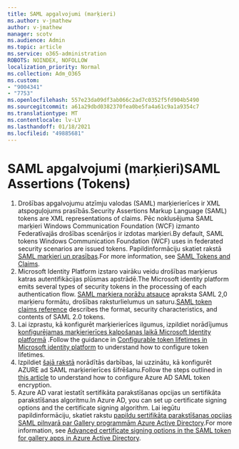 ```yaml
---
title: SAML apgalvojumi (marķieri)
ms.author: v-jmathew
author: v-jmathew
manager: scotv
ms.audience: Admin
ms.topic: article
ms.service: o365-administration
ROBOTS: NOINDEX, NOFOLLOW
localization_priority: Normal
ms.collection: Adm_O365
ms.custom:
- "9004341"
- "7753"
ms.openlocfilehash: 557e23da09df3ab066c2ad7c0352f5fd904b5490
ms.sourcegitcommit: a61a29dbd0382370fea0be5fa4a61c9a1a9354c7
ms.translationtype: MT
ms.contentlocale: lv-LV
ms.lasthandoff: 01/18/2021
ms.locfileid: "49885681"
---
```

# <a name="saml-assertions-tokens"></a><span data-ttu-id="ebb7c-102">SAML apgalvojumi (marķieri)</span><span class="sxs-lookup"><span data-stu-id="ebb7c-102">SAML Assertions (Tokens)</span></span>

1. <span data-ttu-id="ebb7c-103">Drošības apgalvojumu atzīmju valodas (SAML) marķierierīces ir XML atspoguļojums prasībās.</span><span class="sxs-lookup"><span data-stu-id="ebb7c-103">Security Assertions Markup Language (SAML) tokens are XML representations of claims.</span></span> <span data-ttu-id="ebb7c-104">Pēc noklusējuma SAML marķieri Windows Communication Foundation (WCF) izmanto Federatīvajās drošības scenārijos ir izdotas marķieri.</span><span class="sxs-lookup"><span data-stu-id="ebb7c-104">By default, SAML tokens Windows Communication Foundation (WCF) uses in federated security scenarios are issued tokens.</span></span> <span data-ttu-id="ebb7c-105">Papildinformāciju skatiet rakstā [SAML marķieri un prasības](https://docs.microsoft.com/dotnet/framework/wcf/feature-details/saml-tokens-and-claims).</span><span class="sxs-lookup"><span data-stu-id="ebb7c-105">For more information, see [SAML Tokens and Claims](https://docs.microsoft.com/dotnet/framework/wcf/feature-details/saml-tokens-and-claims).</span></span>
2. <span data-ttu-id="ebb7c-106">Microsoft Identity Platform izstaro vairāku veidu drošības marķierus katras autentifikācijas plūsmas apstrādē.</span><span class="sxs-lookup"><span data-stu-id="ebb7c-106">The Microsoft identity platform emits several types of security tokens in the processing of each authentication flow.</span></span> <span data-ttu-id="ebb7c-107">[SAML marķiera norāžu atsauce](https://docs.microsoft.com/azure/active-directory/develop/reference-saml-tokens) apraksta SAML 2,0 marķieru formātu, drošības raksturlielumus un saturu.</span><span class="sxs-lookup"><span data-stu-id="ebb7c-107">[SAML token claims reference](https://docs.microsoft.com/azure/active-directory/develop/reference-saml-tokens) describes the format, security characteristics, and contents of SAML 2.0 tokens.</span></span>
3. <span data-ttu-id="ebb7c-108">Lai izprastu, kā konfigurēt marķierierīces ilgumus, izpildiet norādījumus [konfigurējamas marķierierīces kalpošanas laikā Microsoft Identity platformā](https://docs.microsoft.com/azure/active-directory/develop/active-directory-configurable-token-lifetimes) .</span><span class="sxs-lookup"><span data-stu-id="ebb7c-108">Follow the guidance in [Configurable token lifetimes in Microsoft identity platform](https://docs.microsoft.com/azure/active-directory/develop/active-directory-configurable-token-lifetimes) to understand how to configure token lifetimes.</span></span>
4. <span data-ttu-id="ebb7c-109">Izpildiet [šajā rakstā](https://docs.microsoft.com/azure/active-directory/manage-apps/howto-saml-token-encryption) norādītās darbības, lai uzzinātu, kā konfigurēt AZURE ad SAML marķierierīces šifrēšanu.</span><span class="sxs-lookup"><span data-stu-id="ebb7c-109">Follow the steps outlined in [this article](https://docs.microsoft.com/azure/active-directory/manage-apps/howto-saml-token-encryption) to understand how to configure Azure AD SAML token encryption.</span></span>
5. <span data-ttu-id="ebb7c-110">Azure AD varat iestatīt sertifikāta parakstīšanas opcijas un sertifikāta parakstīšanas algoritmu.</span><span class="sxs-lookup"><span data-stu-id="ebb7c-110">In Azure AD, you can set up certificate signing options and the certificate signing algorithm.</span></span> <span data-ttu-id="ebb7c-111">Lai iegūtu papildinformāciju, skatiet rakstu [papildu sertifikāta parakstīšanas opcijas SAML pilnvarā par Gallery programmām Azure Active Directory](https://docs.microsoft.com/azure/active-directory/manage-apps/certificate-signing-options).</span><span class="sxs-lookup"><span data-stu-id="ebb7c-111">For more information, see [Advanced certificate signing options in the SAML token for gallery apps in Azure Active Directory](https://docs.microsoft.com/azure/active-directory/manage-apps/certificate-signing-options).</span></span>

